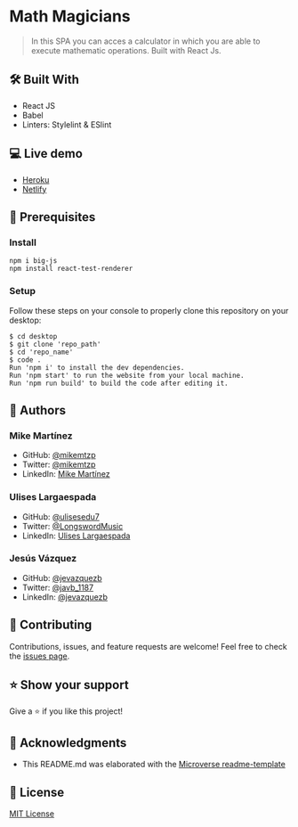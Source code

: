 # Math Magicians
> In this SPA you can acces a calculator in which you are able to execute mathematic operations. Built with React Js.

## 🛠️ Built With

- React JS
- Babel
- Linters: Stylelint & ESlint

## 💻 Live demo
- [Heroku](https://math-magicians-mike.herokuapp.com/)
- [Netlify](https://mathmagicians-mikemtzp.netlify.app/)

## 🧮 Prerequisites

### Install
```
npm i big-js
npm install react-test-renderer
```

### Setup

Follow these steps on your console to properly clone this repository on your desktop:

```
$ cd desktop
$ git clone 'repo_path'
$ cd 'repo_name'
$ code . 
Run 'npm i' to install the dev dependencies.
Run 'npm start' to run the website from your local machine.
Run 'npm run build' to build the code after editing it.
```

## 👤 Authors

### Mike Martínez

- GitHub: [@mikemtzp](https://github.com/mikemtzp)
- Twitter: [@mikemtzp](https://twitter.com/mikemtzp)
- LinkedIn: [Mike Martínez](https://www.linkedin.com/in/mike-mart%C3%ADnez/)

### Ulises Largaespada
- GitHub: [@ulisesedu7](https://github.com/ulisesedu7)
- Twitter: [@LongswordMusic](https://twitter.com/LongswordMusic)
- LinkedIn: [Ulises Largaespada](https://www.linkedin.com/in/ulises-largaespada-45570b1a4/)

### Jesús Vázquez
- GitHub: [@jevazquezb](https://github.com/jevazquezb)
- Twitter: [@javb_1187](https://twitter.com/javb_1187)
- LinkedIn: [@jevazquezb](https://www.linkedin.com/in/jevazquezb)

## 🤝 Contributing

Contributions, issues, and feature requests are welcome!
Feel free to check the [issues page](https://github.com/mikemtzp/Math-magicians/issues).

## ⭐️ Show your support

Give a ⭐️ if you like this project!

## 🥇 Acknowledgments

- This README.md was elaborated with the [Microverse readme-template](https://github.com/microverseinc/readme-template)

## 📝 License

[MIT License](https://github.com/mikemtzp/Math-magicians/blob/dev/LICENSE)
